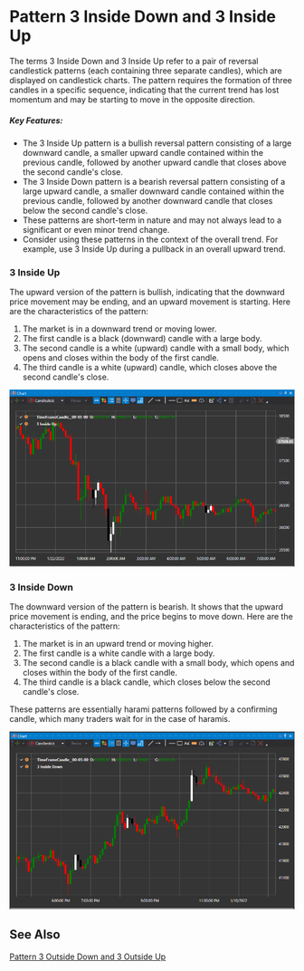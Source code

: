 # Pattern 3 Inside Down and 3 Inside Up

The terms 3 Inside Down and 3 Inside Up refer to a pair of reversal candlestick patterns (each containing three separate candles), which are displayed on candlestick charts. The pattern requires the formation of three candles in a specific sequence, indicating that the current trend has lost momentum and may be starting to move in the opposite direction.

##### Key Features:

- The 3 Inside Up pattern is a bullish reversal pattern consisting of a large downward candle, a smaller upward candle contained within the previous candle, followed by another upward candle that closes above the second candle's close.
- The 3 Inside Down pattern is a bearish reversal pattern consisting of a large upward candle, a smaller downward candle contained within the previous candle, followed by another downward candle that closes below the second candle's close.
- These patterns are short-term in nature and may not always lead to a significant or even minor trend change.
- Consider using these patterns in the context of the overall trend. For example, use 3 Inside Up during a pullback in an overall upward trend.

### 3 Inside Up

The upward version of the pattern is bullish, indicating that the downward price movement may be ending, and an upward movement is starting. Here are the characteristics of the pattern:

1. The market is in a downward trend or moving lower.
2. The first candle is a black (downward) candle with a large body.
3. The second candle is a white (upward) candle with a small body, which opens and closes within the body of the first candle.
4. The third candle is a white (upward) candle, which closes above the second candle's close.

![IndicatorPattern3IU](../images/IndicatorPattern3IU.png)

### 3 Inside Down

The downward version of the pattern is bearish. It shows that the upward price movement is ending, and the price begins to move down. Here are the characteristics of the pattern:

1. The market is in an upward trend or moving higher.
2. The first candle is a white candle with a large body.
3. The second candle is a black candle with a small body, which opens and closes within the body of the first candle.
4. The third candle is a black candle, which closes below the second candle's close.

These patterns are essentially harami patterns followed by a confirming candle, which many traders wait for in the case of haramis.

![IndicatorPattern3ID](../images/IndicatorPattern3ID.png)

## See Also

[Pattern 3 Outside Down and 3 Outside Up](IndicatorPattern3OD3OU.md)
